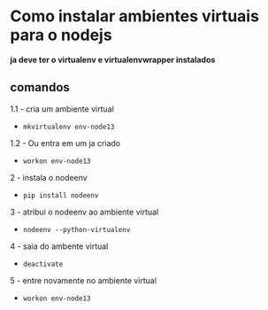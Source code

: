 # Como instalar ambientes virtuais para o nodejs
**ja deve ter o virtualenv e virtualenvwrapper instalados**

## comandos
  1.1 - cria um ambiente virtual
  - `mkvirtualenv env-node13`
  
  1.2 - Ou entra em um ja criado
  - `workon env-node13`
  
  2 - instala o nodeenv
  - `pip install nodeenv`
  
  3 - atribui o nodeenv ao ambiente virtual
  - `nodeenv --python-virtualenv`
  
  4 - saia do ambente virtual
  - `deactivate`
  
  5 - entre novamente no ambiente virtual
  - `workon env-node13`

